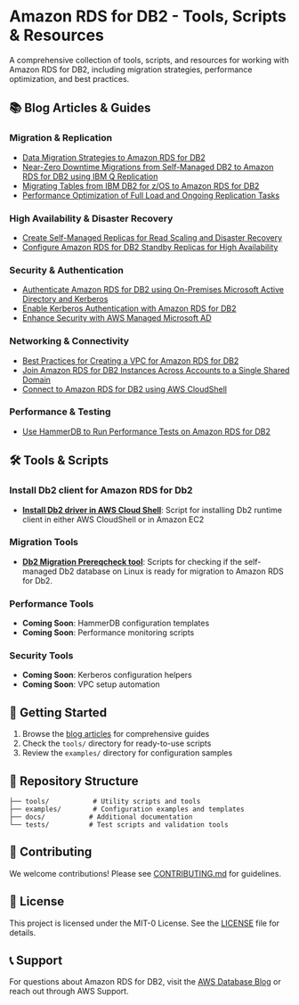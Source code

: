 # Amazon RDS for DB2 - Tools, Scripts & Resources

A comprehensive collection of tools, scripts, and resources for working with Amazon RDS for DB2, including migration strategies, performance optimization, and best practices.

## 📚 Blog Articles & Guides

### Migration & Replication
- [Data Migration Strategies to Amazon RDS for DB2](https://aws.amazon.com/blogs/database/data-migration-strategies-to-amazon-rds-for-db2/)
- [Near-Zero Downtime Migrations from Self-Managed DB2 to Amazon RDS for DB2 using IBM Q Replication](https://aws.amazon.com/blogs/database/near-zero-downtime-migrations-from-self-managed-db2-on-aix-or-windows-to-amazon-rds-for-db2-using-ibm-q-replication/)
- [Migrating Tables from IBM DB2 for z/OS to Amazon RDS for DB2](https://aws.amazon.com/blogs/database/migrating-tables-from-ibm-db2-for-z-os-to-amazon-rds-for-db2/)
- [Performance Optimization of Full Load and Ongoing Replication Tasks](https://aws.amazon.com/blogs/database/performance-optimization-of-full-load-and-ongoing-replication-tasks-from-self-managed-db2-to-amazon-rds-for-db2/)

### High Availability & Disaster Recovery
- [Create Self-Managed Replicas for Read Scaling and Disaster Recovery](https://aws.amazon.com/blogs/database/create-self-managed-replicas-for-an-amazon-rds-for-db2-instance-for-read-scaling-and-disaster-recovery/)
- [Configure Amazon RDS for DB2 Standby Replicas for High Availability](https://aws.amazon.com/blogs/database/configure-amazon-rds-for-db2-standby-replicas-for-high-availability-and-faster-disaster-recovery/)

### Security & Authentication
- [Authenticate Amazon RDS for DB2 using On-Premises Microsoft Active Directory and Kerberos](https://aws.amazon.com/blogs/database/authenticate-amazon-rds-for-db2-instances-using-on-premises-microsoft-active-directory-and-kerberos/)
- [Enable Kerberos Authentication with Amazon RDS for DB2](https://aws.amazon.com/blogs/database/enable-kerberos-authentication-with-amazon-rds-for-db2/)
- [Enhance Security with AWS Managed Microsoft AD](https://aws.amazon.com/blogs/modernizing-with-aws/enhance-security-of-your-aws-app-integration-with-aws-managed-microsoft-ad/)

### Networking & Connectivity
- [Best Practices for Creating a VPC for Amazon RDS for DB2](https://aws.amazon.com/blogs/database/best-practices-for-creating-a-vpc-for-amazon-rds-for-db2/)
- [Join Amazon RDS for DB2 Instances Across Accounts to a Single Shared Domain](https://aws.amazon.com/blogs/database/join-your-amazon-rds-for-db2-instances-across-accounts-to-a-single-shared-domain/)
- [Connect to Amazon RDS for DB2 using AWS CloudShell](https://aws.amazon.com/blogs/database/connect-to-amazon-rds-for-db2-using-aws-cloudshell/)

### Performance & Testing
- [Use HammerDB to Run Performance Tests on Amazon RDS for DB2](https://aws.amazon.com/blogs/database/use-hammerdb-to-run-performance-tests-on-amazon-rds-for-db2/)

## 🛠️ Tools & Scripts

### Install Db2 client for Amazon RDS for Db2
- **[Install Db2 driver in AWS Cloud Shell](tools/db2client/)**: Script for installing Db2 runtime client in either AWS CloudShell or in Amazon EC2

### Migration Tools
- **[Db2 Migration Prereqcheck tool](tools/migrationprecheck/)**: Scripts for checking if the self-managed Db2 database on Linux is ready for migration to Amazon RDS for Db2.

### Performance Tools
- **Coming Soon**: HammerDB configuration templates
- **Coming Soon**: Performance monitoring scripts

### Security Tools
- **Coming Soon**: Kerberos configuration helpers
- **Coming Soon**: VPC setup automation

## 🚀 Getting Started

1. Browse the [blog articles](#-blog-articles--guides) for comprehensive guides
2. Check the `tools/` directory for ready-to-use scripts
3. Review the `examples/` directory for configuration samples

## 📁 Repository Structure

```
├── tools/           # Utility scripts and tools
├── examples/        # Configuration examples and templates
├── docs/           # Additional documentation
└── tests/          # Test scripts and validation tools
```

## 🤝 Contributing

We welcome contributions! Please see [CONTRIBUTING.md](CONTRIBUTING.md) for guidelines.

## 📄 License

This project is licensed under the MIT-0 License. See the [LICENSE](LICENSE) file for details.

## 📞 Support

For questions about Amazon RDS for DB2, visit the [AWS Database Blog](https://aws.amazon.com/blogs/database/) or reach out through AWS Support.